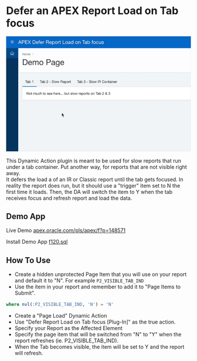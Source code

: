 
# Defer an APEX Report Load on Tab focus

![preview](preview.gif)

This Dynamic Action plugin is meant to be used for slow reports that run under a tab container. Put another way, for reports that are not visible right away. <br>
It defers the load a of an IR or Classic report until the tab gets focused.  In reality the report does run, but it should use a "trigger" item set to N the first time it loads.  Then, the DA will switch the item to Y when the tab receives focus and refresh report and load the data.


## Demo App

Live Demo [apex.oracle.com/pls/apex/f?p=148571](https://apex.oracle.com/pls/apex/f?p=148571)

Install Demo App [f120.sql](apex/f120.sql)

## How To Use

* Create a hidden unprotected Page Item that you will use on your report and default it to "N". For example `P2_VISIBLE_TAB_IND`
* Use the item in your report and remember to add it to "Page Items to Submit". 
```sql
where nvl(:P2_VISIBLE_TAB_IND, 'N') = 'N'
```
* Create a "Page Load" Dynamic Action
* Use "Defer Report Load on Tab focus [Plug-In]" as the true action.
* Specify your Report as the Affected Element
* Specify the page item that will be switched from "N" to "Y" when the report refreshes (ie. P2_VISIBLE_TAB_IND).
* When the Tab becomes visible, the item will be set to Y and the report will refresh.
